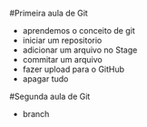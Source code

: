 #Primeira aula de Git

- aprendemos o conceito de git
- iniciar um repositorio
- adicionar um arquivo no Stage
- commitar um arquivo
- fazer upload para o GitHub
- apagar tudo

#Segunda aula de Git
- branch
